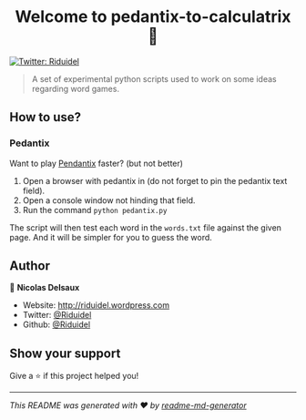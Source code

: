 <h1 align="center">Welcome to pedantix-to-calculatrix 👋</h1>
<p>
  <a href="https://twitter.com/Riduidel" target="_blank">
    <img alt="Twitter: Riduidel" src="https://img.shields.io/twitter/follow/Riduidel.svg?style=social" />
  </a>
</p>

> A set of experimental python scripts used to work on some ideas regarding word games.

## How to use?

### Pedantix
Want to play [Pendantix](https://cemantix.certitudes.org/pedantix) faster? (but not better)
1. Open a browser with pedantix in (do not forget to pin the pedantix text field).
2. Open a console window not hinding that field.
3. Run the command `python pedantix.py`

The script will then test each word in the `words.txt` file against the given page.
And it will be simpler for you to guess the word.

## Author

👤 **Nicolas Delsaux**

* Website: http://riduidel.wordpress.com
* Twitter: [@Riduidel](https://twitter.com/Riduidel)
* Github: [@Riduidel](https://github.com/Riduidel)

## Show your support

Give a ⭐️ if this project helped you!

***
_This README was generated with ❤️ by [readme-md-generator](https://github.com/kefranabg/readme-md-generator)_